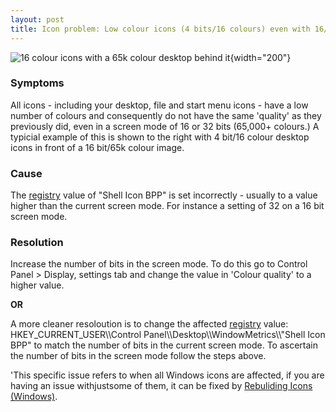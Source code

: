 ```yaml
---
layout: post 
title: Icon problem: Low colour icons (4 bits/16 colours) even with 16/32 bit screen mode (Windows)
---
```


![16 colour icons with a 65k colour desktop behind
it](LowColourIcons.JPG "16 colour icons with a 65k colour desktop behind it"){width="200"}

### Symptoms

All icons - including your desktop, file and start menu icons - have a
low number of colours and consequently do not have the same \'quality\'
as they previously did, even in a screen mode of 16 or 32 bits (65,000+
colours.) A typicial example of this is shown to the right with 4 bit/16
colour desktop icons in front of a 16 bit/65k colour image.

### Cause

The [registry](registry "wikilink") value of \"Shell Icon BPP\" is set
incorrectly - usually to a value higher than the current screen mode.
For instance a setting of 32 on a 16 bit screen mode.

### Resolution

Increase the number of bits in the screen mode. To do this go to Control
Panel \> Display, settings tab and change the value in \'Colour
quality\' to a higher value.

**OR**

A more cleaner resoloution is to change the affected
[registry](registry "wikilink") value: HKEY\_CURRENT\_USER\\\\Control
Panel\\\\Desktop\\\\WindowMetrics\\\\\"Shell Icon BPP\" to match the
number of bits in the current screen mode. To ascertain the number of
bits in the screen mode follow the steps above.

\'This specific issue refers to when all Windows icons are affected, if
you are having an issue withjustsome of them, it can be fixed by
[Rebuliding Icons (Windows)](rebuilding_your_icons "wikilink").
